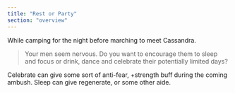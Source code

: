 ```yaml
---
title: "Rest or Party"
section: "overview"
---
```


While camping for the night before marching to meet Cassandra.

> Your men seem nervous. Do you want to encourage them to sleep and focus or drink, dance and celebrate their potentially limited days?

Celebrate can give some sort of anti-fear, +strength buff during the coming ambush. Sleep can give regenerate, or some other aide.